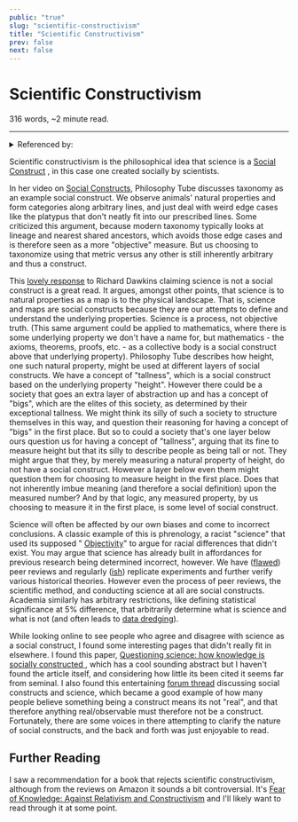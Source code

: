 ```yaml
---
public: "true"
slug: "scientific-constructivism"
title: "Scientific Constructivism"
prev: false
next: false
---
```

<script setup>
import { data } from '../../git.data.ts';
import { useData } from 'vitepress';
const pageData = useData();
</script>
<h1 class="p-name">Scientific Constructivism</h1>
<p>316 words, ~2 minute read. <span v-html="data[`site/${pageData.page.value.relativePath}`]" /></p>
<hr/>

<details><summary>Referenced by:</summary><a href="/garden/anti-intellectualism/index.md">Anti-Intellectualism</a><a href="/garden/constructivism/index.md">Constructivism</a></details>

Scientific constructivism is the philosophical idea that science is a [Social Construct](/garden/social-constructs/index.md) , in this case one created socially by scientists.

In her video on [Social Constructs](https://youtu.be/koud7hgGyQ8), Philosophy Tube discusses taxonomy as an example social construct. We observe animals' natural properties and form categories along arbitrary lines, and just deal with weird edge cases like the platypus that don't neatly fit into our prescribed lines. Some criticized this argument, because modern taxonomy typically looks at lineage and nearest shared ancestors, which avoids those edge cases and is therefore seen as a more "objective" measure. But us choosing to taxonomize using that metric versus any other is still inherently arbitrary and thus a construct.

This [lovely response](https://convincingreasons.wordpress.com/2021/03/25/is-science-a-social-construct-a-response-to-richard-dawkins/) to Richard Dawkins claiming science is not a social construct is a great read. It argues, amongst other points, that science is to natural properties as a map is to the physical landscape. That is, science and maps are social constructs because they are our attempts to define and understand the underlying properties. Science is a process, not objective truth. (This same argument could be applied to mathematics, where there is some underlying property we don't have a name for, but mathematics - the axioms, theorems, proofs, etc. - as a collective body is a social construct above that underlying property). Philosophy Tube describes how height, one such natural property, might be used at different layers of social constructs. We have a concept of "tallness", which is a social construct based on the underlying property "height". However there could be a society that goes an extra layer of abstraction up and has a concept of "bigs", which are the elites of this society, as determined by their exceptional tallness. We might think its silly of such a society to structure themselves in this way, and question their reasoning for having a concept of "bigs" in the first place. But so to could a society that's one layer below ours question us for having a concept of "tallness", arguing that its fine to measure height but that its silly to describe people as being tall or not. They might argue that they, by merely measuring a natural property of height, do not have a social construct. However a layer below even them might question them for choosing to measure height in the first place. Does that not inherently imbue meaning (and therefore a social definition) upon the measured number? And by that logic, any measured property, by us choosing to measure it in the first place, is some level of social construct.

Science will often be affected by our own biases and come to incorrect conclusions. A classic example of this is phrenology, a racist "science" that used its supposed " [Objectivity](/garden/objectivity/index.md)" to argue for racial differences that didn't exist. You may argue that science has already built in affordances for previous research being determined incorrect, however. We have ([flawed](https://www.ncbi.nlm.nih.gov/pmc/articles/PMC1420798/)) peer reviews and regularly ([ish](https://www.vox.com/future-perfect/21504366/science-replication-crisis-peer-review-statistics)) replicate experiments and further verify various historical theories. However even the process of peer reviews, the scientific method, and conducting science at all are social constructs. Academia similarly has arbitrary restrictions, like defining statistical significance at 5% difference, that arbitrarily determine what is science and what is not (and often leads to [data dredging](https://en.wikipedia.org/wiki/Data_dredging)).

While looking online to see people who agree and disagree with science as a social construct, I found some interesting pages that didn't really fit in elsewhere. I found this paper, [Questioning science: how knowledge is socially constructed ](https://pubmed.ncbi.nlm.nih.gov/9314650/), which has a cool sounding abstract but I haven't found the article itself, and considering how little its been cited it seems far from seminal. I also found this entertaining [forum thread](https://www.physicsforums.com/threads/how-to-counter-everything-is-a-construct-worldview.797946/) discussing social constructs and science, which became a good example of how many people believe something being a construct means its not "real", and that therefore anything real/observable must therefore not be a construct. Fortunately, there are some voices in there attempting to clarify the nature of social constructs, and the back and forth was just enjoyable to read.

## Further Reading

I saw a recommendation for a book that rejects scientific constructivism, although from the reviews on Amazon it sounds a bit controversial. It's [Fear of Knowledge: Against Relativism and Constructivism](https://www.amazon.com/Fear-Knowledge-Against-Relativism-Constructivism/dp/0199230412) and I'll likely want to read through it at some point.